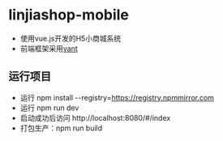 # linjiashop-mobile
- 使用vue.js开发的H5小商城系统
- 前端框架采用[vant](https://vant-contrib.gitee.io/vant/#/zh-CN/)


## 运行项目

- 运行 npm install --registry=https://registry.npmmirror.com
- 运行 npm run dev
- 启动成功后访问 http://localhost:8080/#/index
- 打包生产：npm run build

